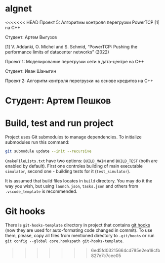 # algnet

<<<<<<< HEAD
Проект 5: Алгоритмы контроля перегрузки PowerTCP [1] на C++

Студент: Артем Выгузов

[1] V. Addanki, O. Michel and S. Schmid, “PowerTCP: Pushing the performance limits of datacenter networks” (2022)

Проект 1: Моделирование перегрузки сети в дата-центре на C++

Студент: Иван Шаныгин

Проект 2: Алгоритм контроля перегрузки на основе кредитов на C++

Студент: Артем Пешков
=======
# Build, test and run project

Project uses Git submodules to manage dependencies. To initialize submodules run this command:
```bash
git submodule update --init --recursive
```

`CmakeFileLists.txt` have two options: `BUILD_MAIN` and `BUILD_TEST` (both are enabled by default). First one controles building of main executable `simulator`, second one - building tests for it (`test_simulator`).

It is assumed that build files locates in `build` directory. You may do it the way you wish, but using `launch.json`, `tasks.json` and others from `.vscode_template` is recommended. 

# Git hooks

There is `git-hooks-template` directory in project that contains [git hooks](https://git-scm.com/book/ms/v2/Customizing-Git-Git-Hooks) (now they are used for auto-formating code changed in commit). To use them, please, copy all files from mentioned directory to `.git/hooks` or run `git config --global core.hookspath git-hooks-template`.
>>>>>>> 6ed5fd03215664cd785e2ea19cfb827e7c7cee05
